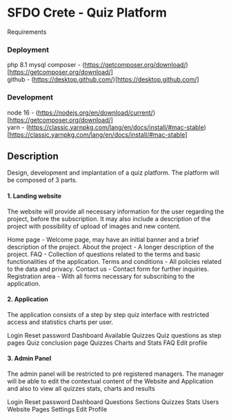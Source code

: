 # SFDO Crete - Quiz Platform

Requirements

### Deployment
php 8.1
mysql
composer - (https://getcomposer.org/download/)[https://getcomposer.org/download/]  
github - (https://desktop.github.com/)[https://desktop.github.com/]

### Development
node 16 - (https://nodejs.org/en/download/current/)[https://getcomposer.org/download/]  
yarn - (https://classic.yarnpkg.com/lang/en/docs/install/#mac-stable)[https://classic.yarnpkg.com/lang/en/docs/install/#mac-stable]

## Description

Design, development and implantation of a quiz platform.
The platform will be composed of 3 parts.

#### 1. Landing website


The website will provide all necessary information for the user regarding the project, before the subscription. It may also include a description of the project with possibility of upload of images and new content.

Home page - Welcome page, may have an initial banner and a brief description of the project.
About the project - A longer description of the project.
FAQ - Collection of questions related to the terms and basic functionalities of the application.
Terms and conditions - All policies related to the data and privacy.
Contact us - Contact form for further inquiries. 
Registration area - With all forms necessary for subscribing to the application.


#### 2. Application

The application consists of a step by step quiz interface with restricted access and statistics charts per user.

Login
Reset password
Dashboard
Available Quizzes
Quiz questions as step pages
Quiz conclusion page
Quizzes Charts and Stats
FAQ
Edit profile 


#### 3. Admin Panel

The admin panel will be restricted to pré registered managers.
The manager will be able to edit the contextual content of the Website and Application and also to view all quizzes stats, charts and results

Login
Reset password
Dashboard
Questions
Sections
Quizzes
Stats
Users
Website Pages
Settings
Edit Profile
